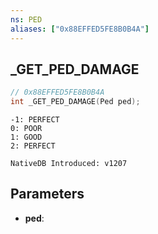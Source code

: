 ```yaml
---
ns: PED
aliases: ["0x88EFFED5FE8B0B4A"]
---
```

## _GET_PED_DAMAGE

```c
// 0x88EFFED5FE8B0B4A
int _GET_PED_DAMAGE(Ped ped);
```

```
-1: PERFECT
0: POOR
1: GOOD
2: PERFECT

NativeDB Introduced: v1207
```

## Parameters
* **ped**:
